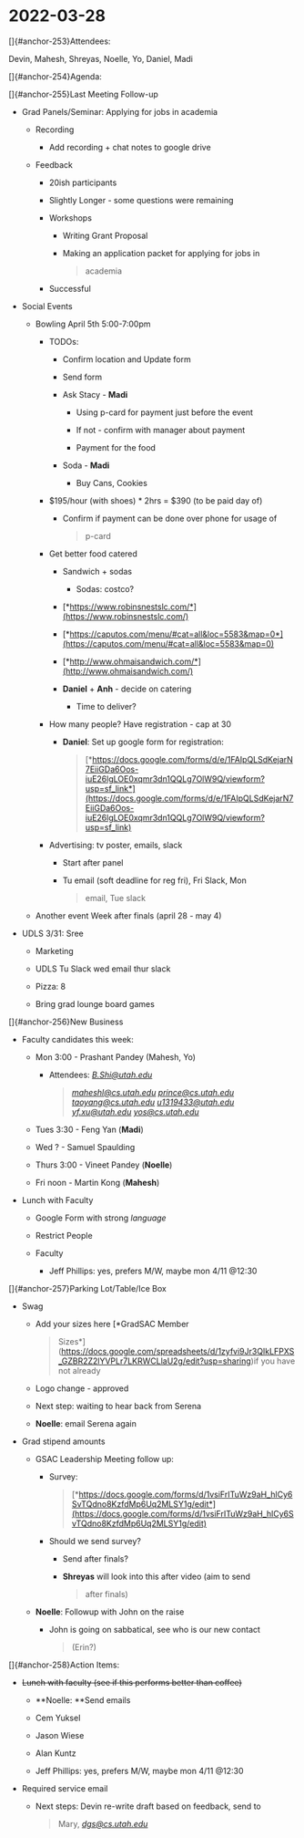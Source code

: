# 2022-03-28

[]{#anchor-253}Attendees:

Devin, Mahesh, Shreyas, Noelle, Yo, Daniel, Madi

[]{#anchor-254}Agenda:

[]{#anchor-255}Last Meeting Follow-up

-   Grad Panels/Seminar: Applying for jobs in academia

    -   Recording

        -   Add recording + chat notes to google drive

    -   Feedback

        -   20ish participants

        -   Slightly Longer - some questions were remaining

        -   Workshops

            -   Writing Grant Proposal

            -   Making an application packet for applying for jobs in
                > academia

        -   Successful

-   Social Events

    -   Bowling April 5th 5:00-7:00pm

        -   TODOs:

            -   Confirm location and Update form

            -   Send form

            -   Ask Stacy - **Madi**

                -   Using p-card for payment just before the event

                -   If not - confirm with manager about payment

                -   Payment for the food

            -   Soda - **Madi**

                -   Buy Cans, Cookies

        -   \$195/hour (with shoes) \* 2hrs = \$390 (to be paid day of)

            -   Confirm if payment can be done over phone for usage of
                > p-card

        -   Get better food catered

            -   Sandwich + sodas

                -   Sodas: costco?

            -   [*https://www.robinsnestslc.com/*](https://www.robinsnestslc.com/)

            -   [*https://caputos.com/menu/#cat=all&loc=5583&map=0*](https://caputos.com/menu/#cat=all&loc=5583&map=0)

            -   [*http://www.ohmaisandwich.com/*](http://www.ohmaisandwich.com/)

            -   **Daniel** + **Anh** - decide on catering

                -   Time to deliver?

        -   How many people? Have registration - cap at 30

            -   **Daniel**: Set up google form for registration:
                > [*https://docs.google.com/forms/d/e/1FAIpQLSdKejarN7EiiGDa6Oos-iuE26lgLOE0xqmr3dn1QQLg7OlW9Q/viewform?usp=sf_link*](https://docs.google.com/forms/d/e/1FAIpQLSdKejarN7EiiGDa6Oos-iuE26lgLOE0xqmr3dn1QQLg7OlW9Q/viewform?usp=sf_link)

        -   Advertising: tv poster, emails, slack

            -   Start after panel

            -   Tu email (soft deadline for reg fri), Fri Slack, Mon
                > email, Tue slack

    -   Another event Week after finals (april 28 - may 4)

-   UDLS 3/31: Sree

    -   Marketing

    -   UDLS Tu Slack wed email thur slack

    -   Pizza: 8

    -   Bring grad lounge board games

[]{#anchor-256}New Business

-   Faculty candidates this week:

    -   Mon 3:00 - Prashant Pandey (Mahesh, Yo)

        -   Attendees: [*B.Shi@utah.edu*](mailto:B.Shi@utah.edu)
            > [*maheshl@cs.utah.edu*](mailto:maheshl@cs.utah.edu)
            > [*prince@cs.utah.edu*](mailto:prince@cs.utah.edu)
            > [*taoyang@cs.utah.edu*](mailto:taoyang@cs.utah.edu)
            > [*u1319433@utah.edu*](mailto:u1319433@utah.edu)
            > [*yf.xu@utah.edu*](mailto:yf.xu@utah.edu)
            > [*yos@cs.utah.edu*](mailto:yos@cs.utah.edu)

    -   Tues 3:30 - Feng Yan (**Madi**)

    -   Wed ? - Samuel Spaulding

    -   Thurs 3:00 - Vineet Pandey (**Noelle**)

    -   Fri noon - Martin Kong (**Mahesh**)

-   Lunch with Faculty

    -   Google Form with strong *language*

    -   Restrict People

    -   Faculty

        -   Jeff Phillips: yes, prefers M/W, maybe mon 4/11 \@12:30

[]{#anchor-257}Parking Lot/Table/Ice Box

-   Swag

    -   Add your sizes here [*GradSAC Member
        > Sizes*](https://docs.google.com/spreadsheets/d/1zyfvi9Jr3QIkLFPXS_GZBR2Z2lYVPLr7LKRWCLlaU2g/edit?usp=sharing)if
        > you have not already

    -   Logo change - approved

    -   Next step: waiting to hear back from Serena

    -   **Noelle**: email Serena again

-   Grad stipend amounts

    -   GSAC Leadership Meeting follow up:

        -   Survey:
            > [*https://docs.google.com/forms/d/1vsiFrITuWz9aH_hlCy6SvTQdno8KzfdMp6Uq2MLSY1g/edit*](https://docs.google.com/forms/d/1vsiFrITuWz9aH_hlCy6SvTQdno8KzfdMp6Uq2MLSY1g/edit)

        -   Should we send survey?

            -   Send after finals?

            -   **Shreyas** will look into this after video (aim to send
                > after finals)

    -   **Noelle**: Followup with John on the raise

        -   John is going on sabbatical, see who is our new contact
            > (Erin?)

[]{#anchor-258}Action Items:

-   ~~Lunch with faculty (see if this performs better than coffee)~~

    -   **Noelle: **Send emails

    -   Cem Yuksel

    -   Jason Wiese

    -   Alan Kuntz

    -   Jeff Phillips: yes, prefers M/W, maybe mon 4/11 \@12:30

-   Required service email

    -   Next steps: Devin re-write draft based on feedback, send to
        > Mary, [*dgs@cs.utah.edu*](mailto:dgs@cs.utah.edu)

